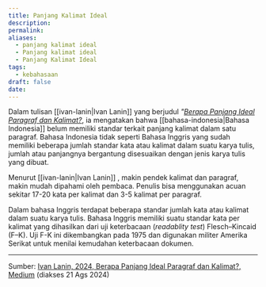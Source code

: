 ```yaml
---
title: Panjang Kalimat Ideal
description: 
permalink: 
aliases:
  - panjang kalimat ideal
  - Panjang kalimat ideal
  - Panjang Kalimat Ideal
tags:
  - kebahasaan
draft: false
date:
---
```

Dalam tulisan [[ivan-lanin|Ivan Lanin]] yang berjudul *"[Berapa Panjang Ideal Paragraf dan Kalimat?](https://ivanlanin.medium.com/berapa-panjang-ideal-paragraf-dan-kalimat-093ec510a557)*, ia mengatakan bahwa [[bahasa-indonesia|Bahasa Indonesia]]  belum memiliki standar terkait panjang kalimat dalam satu paragraf. Bahasa Indonesia tidak seperti Bahasa Inggris yang sudah memiliki beberapa jumlah standar kata atau kalimat dalam suatu karya tulis, jumlah atau panjangnya bergantung disesuaikan dengan jenis karya tulis yang dibuat.

Menurut [[ivan-lanin|Ivan Lanin]] , makin pendek kalimat dan paragraf, makin mudah dipahami oleh pembaca. Penulis bisa menggunakan acuan sekitar 17-20 kata per kalimat dan 3-5 kalimat per paragraf.

Dalam bahasa Inggris terdapat beberapa standar jumlah kata atau kalimat dalam suatu karya tulis. Bahasa Inggris memiliki suatu standar kata per kalimat yang dihasilkan dari uji keterbacaan (*readablity test*) Flesch–Kincaid (F–K). Uji F-K ini dikembangkan pada 1975 dan digunakan militer Amerika Serikat untuk menilai kemudahan keterbacaan dokumen.

---

 Sumber:
 [Ivan Lanin, 2024, Berapa Panjang Ideal Paragraf dan Kalimat?, Medium](https://ivanlanin.medium.com/berapa-panjang-ideal-paragraf-dan-kalimat-093ec510a557) (diakses 21 Ags 2024)